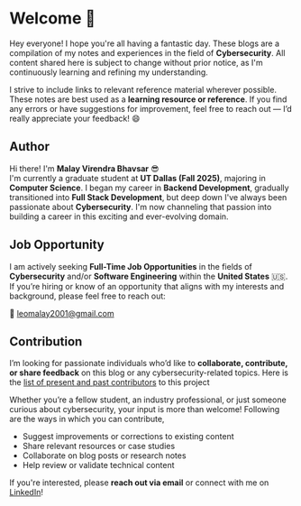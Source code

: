 # Welcome :wave:

Hey everyone! I hope you're all having a fantastic day. These blogs are a compilation of my notes and experiences in the field of **Cybersecurity**. All content shared here is subject to change without prior notice, as I'm continuously learning and refining my understanding.

I strive to include links to relevant reference material wherever possible. These notes are best used as a **learning resource or reference**. If you find any errors or have suggestions for improvement, feel free to reach out — I’d really appreciate your feedback! :smile:

## Author

Hi there! I'm **Malay Virendra Bhavsar** :sunglasses:  
I'm currently a graduate student at **UT Dallas (Fall 2025)**, majoring in **Computer Science**. I began my career in **Backend Development**, gradually transitioned into **Full Stack Development**, but deep down I've always been passionate about **Cybersecurity**. I'm now channeling that passion into building a career in this exciting and ever-evolving domain.

## Job Opportunity

I am actively seeking **Full-Time Job Opportunities** in the fields of **Cybersecurity** and/or **Software Engineering** within the **United States** :us:.  
If you’re hiring or know of an opportunity that aligns with my interests and background, please feel free to reach out:

📧 [leomalay2001@gmail.com](mailto:leomalay2001@gmail.com)

## Contribution

I’m looking for passionate individuals who’d like to **collaborate, contribute, or share feedback** on this blog or any cybersecurity-related topics. Here is the [list of present and past contributors](/contributor.md) to this project

Whether you’re a fellow student, an industry professional, or just someone curious about cybersecurity, your input is more than welcome! Following are the ways in which you can contribute,

- Suggest improvements or corrections to existing content
- Share relevant resources or case studies
- Collaborate on blog posts or research notes
- Help review or validate technical content

If you're interested, please **reach out via email** or connect with me on [LinkedIn](https://www.linkedin.com/in/leo-malay-bhavsar/)!

